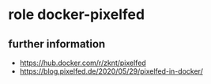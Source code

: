 # role docker-pixelfed

## further information
- https://hub.docker.com/r/zknt/pixelfed
- https://blog.pixelfed.de/2020/05/29/pixelfed-in-docker/